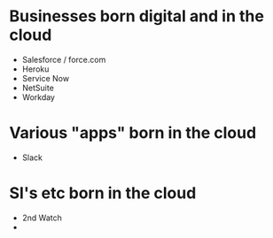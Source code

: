 # Businesses born digital and in the cloud

- Salesforce / force.com
- Heroku
- Service Now
- NetSuite
- Workday

# Various "apps" born in the cloud
- Slack


# SI's etc born in the cloud
- 2nd Watch
- 
